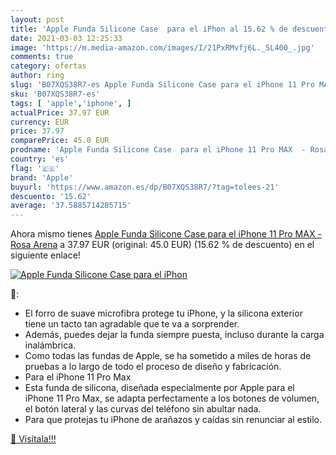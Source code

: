 ```yaml
---
layout: post
title: 'Apple Funda Silicone Case  para el iPhon al 15.62 % de descuento'
date: 2021-03-03 12:25:33
image: 'https://m.media-amazon.com/images/I/21PxRMvfj6L._SL400_.jpg'
comments: true
category: ofertas
author: ring
slug: 'B07XQS38R7-es Apple Funda Silicone Case para el iPhone 11 Pro MAX - Rosa...'
sku: 'B07XQS38R7-es'
tags: [ 'apple','iphone', ]
actualPrice: 37.97 EUR
currency: EUR
price: 37.97
comparePrice: 45.0 EUR
prodname: 'Apple Funda Silicone Case  para el iPhone 11 Pro MAX  - Rosa Arena'
country: 'es'
flag: '🇪🇸'
brand: 'Apple'
buyurl: 'https://www.amazon.es/dp/B07XQS38R7/?tag=tolees-21'
descuento: '15.62'
average: '37.5885714285715'
---
```


Ahora mismo tienes [Apple Funda Silicone Case  para el iPhone 11 Pro MAX  - Rosa Arena](https://www.amazon.es/dp/B07XQS38R7/?tag=tolees-21) a 37.97 EUR (original: 45.0 EUR) (15.62 %  de descuento) en el siguiente enlace!

[![Apple Funda Silicone Case  para el iPhon](https://m.media-amazon.com/images/I/21PxRMvfj6L._SL400_.jpg)](https://www.amazon.es/dp/B07XQS38R7/?tag=tolees-21)

🔎:

- El forro de suave microfibra protege tu iPhone, y la silicona exterior tiene un tacto tan agradable que te va a sorprender.
- Además, puedes dejar la funda siempre puesta, incluso durante la carga inalámbrica.
- Como todas las fundas de Apple, se ha sometido a miles de horas de pruebas a lo largo de todo el proceso de diseño y fabricación.
- Para el iPhone 11 Pro Max
- Esta funda de silicona, diseñada especialmente por Apple para el iPhone 11 Pro Max, se adapta perfectamente a los botones de volumen, el botón lateral y las curvas del teléfono sin abultar nada.
- Para que protejas tu iPhone de arañazos y caídas sin renunciar al estilo.

[🛒 Visítala!!!](https://www.amazon.es/dp/B07XQS38R7/?tag=tolees-21)
